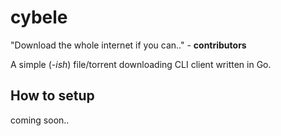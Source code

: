 # cybele

"Download the whole internet if you can.." - **contributors** 

A simple (*-ish*) file/torrent downloading CLI client written in Go.



## How to setup

coming soon..



